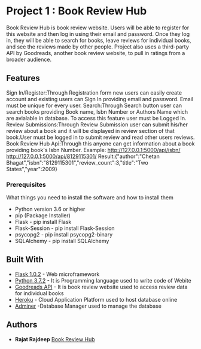 # Project 1 : Book Review Hub
Book Review Hub is book review website. Users will be able to register for this website and then log in using their email and password. Once they log in, they will be able to search for books, leave reviews for individual books, and see the reviews made by other people. Project also uses a third-party API by Goodreads, another book review website, to pull in ratings from a broader audience.

## Features
Sign In/Register:Through Registration form new users can easily create account and existing users can Sign In providing email and password.
Email must be unique for every user.
Search:Through Search button user can search books providing Book name, Isbn Number or Authors Name which are avialable in database.
To access this feature user must be Logged In.
Review Submissions:Through Review Submission user can submit his/her review about a book and it will be displayed in review section of that book.User must be logged in to submit review and read other users reviews.
Book Review Hub Api:Through this anyone can get information about a book providing book's Isbn Number.
Example: http://127.0.0.1:5000/api/isbn/
         http://127.0.0.1:5000/api/8129115301/
         Result:{"author":"Chetan Bhagat","isbn":"8129115301","review_count":3,"title":"Two States","year":2009}

### Prerequisites

What things you need to install the software and how to install them
* Python version 3.6 or higher
* pip (Package Installer)
* Flask - pip install Flask
* Flask-Session - pip install Flask-Session
* psycopg2 - pip install psycopg2-binary
* SQLAlchemy - pip install SQLAlchemy


## Built With

* [Flask 1.0.2](http://flask.pocoo.org/) - Web microframework
* [Python 3.7.2](https://www.python.org/downloads/) - It is Programming language used to write code of Webite 
* [Goodreads API](https://www.goodreads.com/api) - It is book review website used to access review data for individual books
* [Heroku](https://www.heroku.com/) - Cloud Application Platform used to host database online 
* [Adminer](https://adminer.cs50.net/) -Database Manager used to manage the database 

## Authors

* **Rajat Rajdeep**  [Book Review Hub](https://github.com/submit50/rajatrajdeep.git)
